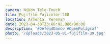 ```yaml
---
camera: Nikon Tele-Touch
film: Fujifilm Fujicolor 200
location: Armenia, Yerevan
date: 2023-04-30T23:00:02.000+00:00
description: '#DefendDance #OpenPoligraf'
photo: '/uploads/2023-05-01-fujifilm-39.jpg'
---
```

